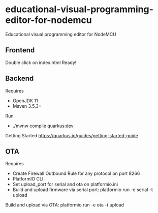 # educational-visual-programming-editor-for-nodemcu
Educational visual programming editor for NodeMCU

## Frontend

Double click on index.html
Ready!

## Backend

Requires
* OpenJDK 11
* Maven 3.5.3+

Run
* ./mvnw compile quarkus:dev

Getting Started
https://quarkus.io/guides/getting-started-guide

## OTA

Requires
* Create Firewall Outbound Rule for any protocol on port 8266
* PlatformIO CLI
* Set upload_port for serial and ota on platformio.ini
* Build and upload firmware via serial port: platformio run -e serial -t upload


Build and upload via OTA:
platformio run -e ota -t upload